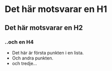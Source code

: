 # Det här motsvarar en H1

## Det här motsvarar en H2

### ..och en H4

- Det här är första punkten i en lista.
- Och andra punkten.
- och tredje...
